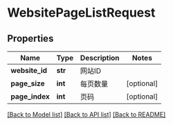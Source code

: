 # WebsitePageListRequest

## Properties
Name | Type | Description | Notes
------------ | ------------- | ------------- | -------------
**website_id** | **str** | 网站ID | 
**page_size** | **int** | 每页数量 | [optional] 
**page_index** | **int** | 页码 | [optional] 

[[Back to Model list]](../README.md#documentation-for-models) [[Back to API list]](../README.md#documentation-for-api-endpoints) [[Back to README]](../README.md)


